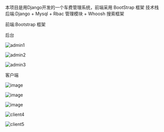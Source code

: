 本项目是用Django开发的一个车费管理系统，前端采用 BootStrap 框架
技术栈
后端:Django + Mysql + Rbac 管理模块 +  Whoosh 搜索框架

前端:Bootstrap 框架

后台

![admin1](https://github.com/user-attachments/assets/28839607-a0c4-4e13-a8f1-f292732adfaa)


![admin2](https://github.com/user-attachments/assets/7fa12665-fd71-404a-82a4-52ee1fe85b8d)


![admin3](https://github.com/user-attachments/assets/f79b5bcc-fd27-4821-8362-26a37334f2cc)


客户端

![image](https://github.com/user-attachments/assets/9cc3a4f3-33ac-4a00-92dc-a3c6eb13ef1e)

![image](https://github.com/user-attachments/assets/98e98747-1d86-42aa-8e74-1b838c515d77)

![image](https://github.com/user-attachments/assets/a1b59a56-a6cf-4131-8a19-875ae1a4f101)

![client4](https://github.com/user-attachments/assets/075276be-709a-4028-b47c-c3989a059c27)

![client5](https://github.com/user-attachments/assets/fc132d7c-2dae-4ba0-9604-298dea5b9f9c)



